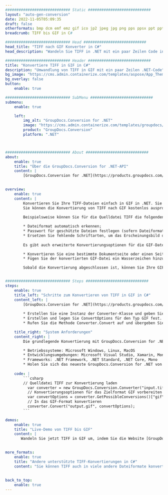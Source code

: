```yaml
---
############################# Static ############################
layout: "auto-gen-conversion"
date: 2022-11-05T05:09:35
draft: false
otherformats: bmp dcm emf emz gif ico jp2 jpeg jpg png pps ppsx ppt pptx psb psd svg svgz tga tif tiff webp wmf wmz
breadcrumb: TIFF bis GIF in C#

############################# Head ############################
head_title: "TIFF nach GIF Konverter in C#"
head_description: "Wandeln Sie TIFF in .NET mit ein paar Zeilen Code in GIF um. Verwenden Sie die GroupDocs Document Conversion API, um über 160 Dateiformate zu konvertieren."

############################# Header ############################
title: "Konvertiere TIFF in GIF in C#"
description: "Umwandlung von TIFF in GIF mit ein paar Zeilen .NET-Code"
bg_image: "https://cms.admin.containerize.com/templates/aspose/App_Themes/V3/images/bg/header1.png"
bg_overlay: false
button:
    enable: true

############################# SubMenu ############################
submenu:
    enable: true

    left:
        img_alt: "GroupDocs.Conversion for .NET"
        image: "https://cms.admin.containerize.com/templates/groupdocs/images/product-logos/90x90-noborder/groupdocs-conversion-net.png"
        product: "GroupDocs.Conversion"
        platform: ".NET"



############################# About ############################
about:
    enable: true
    title: "Über die GroupDocs.Conversion for .NET-API"
    content: |
        [GroupDocs.Conversion for .NET](https://products.groupdocs.com/conversion/net/) kann verwendet werden, um Microsoft Word, Excel, PowerPoint, PDF, Visio und andere Formate zu konvertieren. GroupDocs.Conversion ist eine eigenständige API, die sich für Backend- und interne Systeme eignet, bei denen eine hohe Leistung erforderlich ist. Es ist unabhängig von Software wie Microsoft oder Open Office.
    

overview:
    enable: true
    content: |
        Konvertieren Sie Ihre TIFF-Dateien einfach in GIF in .NET. Sie können nur ein paar C#-Codezeilen auf jeder Plattform Ihrer Wahl verwenden, z. B. Windows, Linux, macOS.
        Sie können die Konvertierung von TIFF nach GIF kostenlos ausprobieren und die Qualität der Konvertierungsergebnisse bewerten. Neben einfachen Dateikonvertierungsszenarien können Sie erweiterte Optionen zum Laden der Quelldatei TIFF und zum Speichern des Ausgabeergebnisses GIF ausprobieren. 
        
        Beispielsweise können Sie für die Quelldatei TIFF die folgenden Ladeoptionen verwenden:

        * Dateiformat automatisch erkennen;
        * Passwort für geschützte Dateien festlegen (sofern Dateiformat dies unterstützt);
        * Ersetzen Sie fehlende Schriftarten, um das Erscheinungsbild des Dokuments beizubehalten.
        
        Es gibt auch erweiterte Konvertierungsoptionen für die GIF-Datei:

        * Konvertieren Sie eine bestimmte Dokumentseite oder einen Seitenbereich;
        * Fügen Sie der konvertierten GIF-Datei ein Wasserzeichen hinzu und vieles mehr.

        Sobald die Konvertierung abgeschlossen ist, können Sie Ihre GIF-Datei im lokalen Dateipfad oder auf einem Speicher von Drittanbietern wie FTP, Amazon S3, Google Drive, Dropbox usw. speichern. Bitte beachten Sie, dass Sie TIFF in GIF muss keine zusätzliche Software installiert werden - wie MS Office, Open Office, Adobe Acrobat Reader etc.


############################# Steps ############################
steps:
    enable: true
    title_left: "Schritte zum Konvertieren von TIFF in GIF in C#"
    content_left: |
        [GroupDocs.Conversion for .NET](https://products.groupdocs.com/conversion/net/) erleichtert Entwicklern das Konvertieren einer TIFF-Datei in GIF mit wenigen Codezeilen.
        
        * Erstellen Sie eine Instanz der Converter-Klasse und geben Sie die Datei TIFF mit dem vollständigen Pfad an
        * Erstellen und legen Sie ConvertOptions für den Typ GIF fest.
        * Rufen Sie die Methode Converter.Convert auf und übergeben Sie den vollständigen Pfad und das Format (GIF) als Parameter

    title_right: "System Anforderungen"
    content_right: |
        Die grundlegende Konvertierung mit GroupDocs.Conversion for .NET kann in nur wenigen einfachen Schritten durchgeführt werden. Unsere APIs werden auf allen wichtigen Plattformen und Betriebssystemen unterstützt. Stellen Sie vor dem Ausführen des folgenden Codes sicher, dass die folgenden Voraussetzungen auf Ihrem System installiert sind.

        * Betriebssysteme: Microsoft Windows, Linux, MacOS
        * Entwicklungsumgebungen: Microsoft Visual Studio, Xamarin, MonoDevelop
        * Frameworks: .NET Framework, .NET Standard, .NET Core, Mono
        * Holen Sie sich das neueste GroupDocs.Conversion for .NET von [Nuget](https://www.nuget.org/packages/groupdocs.conversion)
         
    code: |
        ```csharp    
        // Quelldatei TIFF zur Konvertierung laden
          var converter = new GroupDocs.Conversion.Converter("input.tiff");
          // Konvertierungsoptionen für das Zielformat GIF vorbereiten
          var convertOptions = converter.GetPossibleConversions()["gif"].ConvertOptions;
          // In das GIF-Format konvertieren
          converter.Convert("output.gif", convertOptions);
        ```

demos:
    enable: true
    title: "Live-Demo von TIFF bis GIF"
    content: |
       Wandeln Sie jetzt TIFF in GIF um, indem Sie die Website [GroupDocs.Conversion App](https://products.groupdocs.app/conversion/family) besuchen. Die Online-Demo hat die folgenden Vorteile
          

more_formats:
    enable: true
    title: "Andere unterstützte TIFF-Konvertierungen in C#"
    content: "Sie können TIFF auch in viele andere Dateiformate konvertieren. Bitte sehen Sie sich die Liste unten an."
       
       
back_to_top:
    enable: true
---
```

